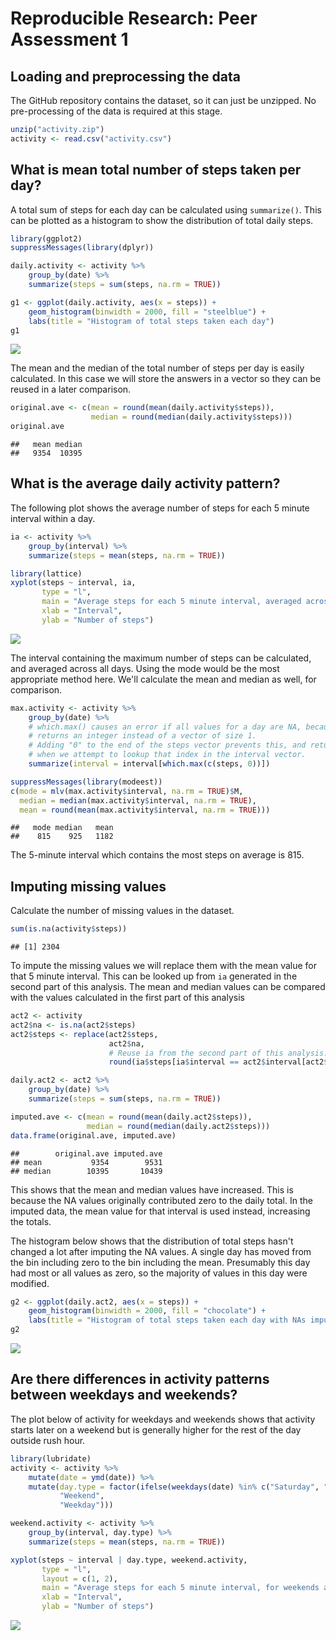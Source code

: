 # Reproducible Research: Peer Assessment 1



## Loading and preprocessing the data
The GitHub repository contains the dataset, so it can just be unzipped. No pre-processing of the data is required at this stage.


```r
unzip("activity.zip")
activity <- read.csv("activity.csv")
```

## What is mean total number of steps taken per day?
A total sum of steps for each day can be calculated using `summarize()`. This can be plotted as a histogram to show the distribution of total daily steps.


```r
library(ggplot2)
suppressMessages(library(dplyr))

daily.activity <- activity %>%
    group_by(date) %>%
    summarize(steps = sum(steps, na.rm = TRUE))

g1 <- ggplot(daily.activity, aes(x = steps)) +
    geom_histogram(binwidth = 2000, fill = "steelblue") +
    labs(title = "Histogram of total steps taken each day")
g1
```

![](figure/TotalSteps-1.png) 

The mean and the median of the total number of steps per day is easily calculated. In this case we will store the answers in a vector so they can be reused in a later comparison.

```r
original.ave <- c(mean = round(mean(daily.activity$steps)),
                  median = round(median(daily.activity$steps)))
original.ave
```

```
##   mean median 
##   9354  10395
```

## What is the average daily activity pattern?
The following plot shows the average number of steps for each 5 minute interval within a day.


```r
ia <- activity %>%
    group_by(interval) %>%
    summarize(steps = mean(steps, na.rm = TRUE))

library(lattice)
xyplot(steps ~ interval, ia, 
       type = "l", 
       main = "Average steps for each 5 minute interval, averaged across all days",
       xlab = "Interval",
       ylab = "Number of steps")
```

![](figure/IntervalAverage-1.png) 

The interval containing the maximum number of steps can be calculated, and averaged across all days. Using the mode would be the most appropriate method here. We'll calculate the mean and median as well, for comparison.


```r
max.activity <- activity %>%
    group_by(date) %>%
    # which.max() causes an error if all values for a day are NA, because it 
    # returns an integer instead of a vector of size 1. 
    # Adding "0" to the end of the steps vector prevents this, and returns NA
    # when we attempt to lookup that index in the interval vector.
    summarize(interval = interval[which.max(c(steps, 0))]) 

suppressMessages(library(modeest))
c(mode = mlv(max.activity$interval, na.rm = TRUE)$M,
  median = median(max.activity$interval, na.rm = TRUE),
  mean = round(mean(max.activity$interval, na.rm = TRUE)))
```

```
##   mode median   mean 
##    815    925   1182
```

The 5-minute interval which contains the most steps on average is 815.

## Imputing missing values
Calculate the number of missing values in the dataset.


```r
sum(is.na(activity$steps))
```

```
## [1] 2304
```

To impute the missing values we will replace them with the mean value for that 5 minute interval. This can be looked up from `ia` generated in the second part of this analysis. The mean and median values can be compared with the values calculated in the first part of this analysis

```r
act2 <- activity
act2$na <- is.na(act2$steps)
act2$steps <- replace(act2$steps,
                      act2$na,
                      # Reuse ia from the second part of this analysis.
                      round(ia$steps[ia$interval == act2$interval[act2$na]]))

daily.act2 <- act2 %>%
    group_by(date) %>%
    summarize(steps = sum(steps, na.rm = TRUE))

imputed.ave <- c(mean = round(mean(daily.act2$steps)),
                 median = round(median(daily.act2$steps)))
data.frame(original.ave, imputed.ave)
```

```
##        original.ave imputed.ave
## mean           9354        9531
## median        10395       10439
```

This shows that the mean and median values have increased. This is because the NA values originally contributed zero to the daily total. In the imputed data, the mean value for that interval is used instead, increasing the totals. 

The histogram below shows that the distribution of total steps hasn't changed a lot after imputing the NA values. A single day has moved from the bin including zero to the bin including the mean. Presumably this day had most or all values as zero, so the majority of values in this day were modified.


```r
g2 <- ggplot(daily.act2, aes(x = steps)) +
    geom_histogram(binwidth = 2000, fill = "chocolate") +
    labs(title = "Histogram of total steps taken each day with NAs imputed")
g2
```

![](figure/ImputeTotals-1.png) 

## Are there differences in activity patterns between weekdays and weekends?
The plot below of activity for weekdays and weekends shows that activity starts later on a weekend but is generally higher for the rest of the day outside rush hour.


```r
library(lubridate)
activity <- activity %>%
    mutate(date = ymd(date)) %>%
    mutate(day.type = factor(ifelse(weekdays(date) %in% c("Saturday", "Sunday"),
           "Weekend",
           "Weekday")))

weekend.activity <- activity %>%
    group_by(interval, day.type) %>%
    summarize(steps = mean(steps, na.rm = TRUE))

xyplot(steps ~ interval | day.type, weekend.activity, 
       type = "l", 
       layout = c(1, 2),
       main = "Average steps for each 5 minute interval, for weekends and weekdays",
       xlab = "Interval",
       ylab = "Number of steps")
```

![](figure/WeekendAverage-1.png) 
